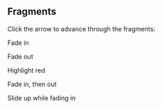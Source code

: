 ## Fragments

Click the arrow to advance through the fragments:

Fade in

Fade out

Highlight red

Fade in, then out

Slide up while fading in
